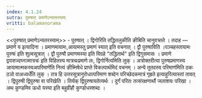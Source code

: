 ```yaml
---
index: 4.1.24
sutra: पुरुषात्‌ प्रमाणेऽन्यतरस्याम्
vritti: balamanorama
---
```


<<पुरुषात् प्रमाणेऽन्यतरस्याम्>> - पुरुषात् । द्विगोरिति तद्धितलुकीति ङीबिति चानुवत्र्तते । तदाह — प्रमाणे य इत्यादिना । प्रमाणमायामः,आयामस्तु प्रमाणं स्यात् इति वचनात् । द्वौ पुरुषाविति ।पञ्चहस्तायामः पुरुषः॑ इति शुल्वसूत्रात् । द्वौ पुरुषौ प्रमाणमस्या इति विग्रहे "तद्धितार्थ" इति द्विगुसमासः । प्रमाणे द्वयसज्दघ्नञ्मात्रचः॑ इति विहितस्य मात्रचःप्रमाणे लः, द्विगोर्नित्य॑मिति लुक् । अत्रोक्तरीत्या पुरुषप्रमाणस्य आयामात्मकस्यअपरिमाणे॑ति नित्यं ङीब्निषेधे प्राप्ते विकल्पार्थमिदं वचनम् । अन्ये तुतदस्य परिमाण॑मिति ठकः ठञो वाअध्यर्धे॑ति लुक् । तत्र हि उत्तरसूत्रानुरोधात्परिमाण शब्देन परिच्छेदकमात्रं गृह्रते इत्याहुरित्यास्तां तावत् । द्विपुरुषी द्विपुरुषा वा परिखेति । तिर्यक् द्विपुरुषायतेत्यर्थः । दुर्गं परितः तत्संरक्षणार्थौ जलाशयः परिखा । अथ कुण्डमिव ऊधो यस्या इति बहुव्रीहौ कुण्डोधस्शब्दः । 